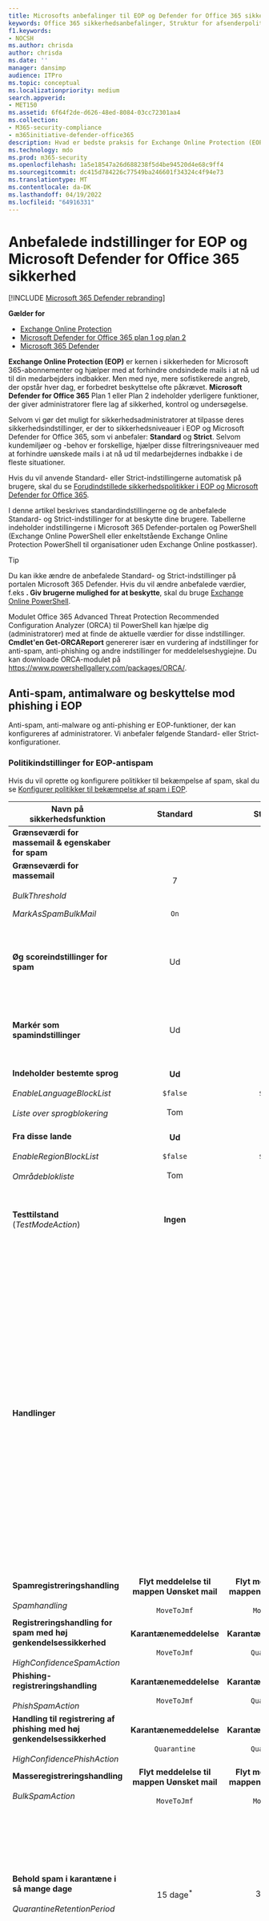 ```yaml
---
title: Microsofts anbefalinger til EOP og Defender for Office 365 sikkerhedsindstillinger
keywords: Office 365 sikkerhedsanbefalinger, Struktur for afsenderpolitik, domænebaseret meddelelsesrapportering og -overensstemmelse, Domænenøgler identificeret mail, trin, hvordan fungerer det, grundlæggende sikkerhedslinjer, grundlinjer for EOP, oprindelige planer for Defender for Office 365 , konfigurere Defender for Office 365 , konfigurere EOP, konfigurere Defender for Office 365, konfigurer EOP, sikkerhedskonfiguration
f1.keywords:
- NOCSH
ms.author: chrisda
author: chrisda
ms.date: ''
manager: dansimp
audience: ITPro
ms.topic: conceptual
ms.localizationpriority: medium
search.appverid:
- MET150
ms.assetid: 6f64f2de-d626-48ed-8084-03cc72301aa4
ms.collection:
- M365-security-compliance
- m365initiative-defender-office365
description: Hvad er bedste praksis for Exchange Online Protection (EOP) og Defender for Office 365 sikkerhedsindstillinger? Hvad er de aktuelle anbefalinger til standardbeskyttelse? Hvad skal bruges, hvis du vil være mere streng? Og hvad ekstra får du, hvis du også bruger Defender for Office 365?
ms.technology: mdo
ms.prod: m365-security
ms.openlocfilehash: 1a5e18547a26d688238f5d4be94520d4e68c9ff4
ms.sourcegitcommit: dc415d784226c77549ba246601f34324c4f94e73
ms.translationtype: MT
ms.contentlocale: da-DK
ms.lasthandoff: 04/19/2022
ms.locfileid: "64916331"
---
```

# <a name="recommended-settings-for-eop-and-microsoft-defender-for-office-365-security"></a>Anbefalede indstillinger for EOP og Microsoft Defender for Office 365 sikkerhed

[!INCLUDE [Microsoft 365 Defender rebranding](../includes/microsoft-defender-for-office.md)]

**Gælder for**
- [Exchange Online Protection](exchange-online-protection-overview.md)
- [Microsoft Defender for Office 365 plan 1 og plan 2](defender-for-office-365.md)
- [Microsoft 365 Defender](../defender/microsoft-365-defender.md)

**Exchange Online Protection (EOP)** er kernen i sikkerheden for Microsoft 365-abonnementer og hjælper med at forhindre ondsindede mails i at nå ud til din medarbejders indbakker. Men med nye, mere sofistikerede angreb, der opstår hver dag, er forbedret beskyttelse ofte påkrævet. **Microsoft Defender for Office 365** Plan 1 eller Plan 2 indeholder yderligere funktioner, der giver administratorer flere lag af sikkerhed, kontrol og undersøgelse.

Selvom vi gør det muligt for sikkerhedsadministratorer at tilpasse deres sikkerhedsindstillinger, er der to sikkerhedsniveauer i EOP og Microsoft Defender for Office 365, som vi anbefaler: **Standard** og **Strict**. Selvom kundemiljøer og -behov er forskellige, hjælper disse filtreringsniveauer med at forhindre uønskede mails i at nå ud til medarbejdernes indbakke i de fleste situationer.

Hvis du vil anvende Standard- eller Strict-indstillingerne automatisk på brugere, skal du se [Forudindstillede sikkerhedspolitikker i EOP og Microsoft Defender for Office 365](preset-security-policies.md).

I denne artikel beskrives standardindstillingerne og de anbefalede Standard- og Strict-indstillinger for at beskytte dine brugere. Tabellerne indeholder indstillingerne i Microsoft 365 Defender-portalen og PowerShell (Exchange Online PowerShell eller enkeltstående Exchange Online Protection PowerShell til organisationer uden Exchange Online postkasser).

> [!TIP]
> Du kan ikke ændre de anbefalede Standard- og Strict-indstillinger på portalen Microsoft 365 Defender. Hvis du vil ændre anbefalede værdier, f.eks **. Giv brugerne mulighed for at beskytte**, skal du bruge [Exchange Online PowerShell](/powershell/exchange/connect-to-exchange-online-powershell).
>
> Modulet Office 365 Advanced Threat Protection Recommended Configuration Analyzer (ORCA) til PowerShell kan hjælpe dig (administratorer) med at finde de aktuelle værdier for disse indstillinger. **Cmdlet'en Get-ORCAReport** genererer især en vurdering af indstillinger for anti-spam, anti-phishing og andre indstillinger for meddelelseshygiejne. Du kan downloade ORCA-modulet på <https://www.powershellgallery.com/packages/ORCA/>.

## <a name="anti-spam-anti-malware-and-anti-phishing-protection-in-eop"></a>Anti-spam, antimalware og beskyttelse mod phishing i EOP

Anti-spam, anti-malware og anti-phishing er EOP-funktioner, der kan konfigureres af administratorer. Vi anbefaler følgende Standard- eller Strict-konfigurationer.

### <a name="eop-anti-spam-policy-settings"></a>Politikindstillinger for EOP-antispam

Hvis du vil oprette og konfigurere politikker til bekæmpelse af spam, skal du se [Konfigurer politikker til bekæmpelse af spam i EOP](configure-your-spam-filter-policies.md).

|Navn på sikkerhedsfunktion|Standard|Standard|Strenge|Kommenter|
|---|:---:|:---:|:---:|---|
|**Grænseværdi for massemail & egenskaber for spam**|||||
|**Grænseværdi for massemail** <br/><br/> _BulkThreshold_|7|6|4|Du kan finde flere oplysninger [under Samlet klageniveau (BCL) i EOP](bulk-complaint-level-values.md).|
|_MarkAsSpamBulkMail_|`On`|`On`|`On`|Denne indstilling er kun tilgængelig i PowerShell.|
|**Øg scoreindstillinger for spam**|Ud|Ud|Ud|Alle disse indstillinger er en del af Advanced Spam Filter (ASF). Du kan få flere oplysninger i afsnittet [om asf-indstillinger i politikker til bekæmpelse af spam](#asf-settings-in-anti-spam-policies) i denne artikel.|
|**Markér som spamindstillinger**|Ud|Ud|Ud|De fleste af disse indstillinger er en del af ASF. Du kan få flere oplysninger i afsnittet [om asf-indstillinger i politikker til bekæmpelse af spam](#asf-settings-in-anti-spam-policies) i denne artikel.|
|**Indeholder bestemte sprog** <br/><br/> _EnableLanguageBlockList_ <br/><br/> _Liste over sprogblokering_|**Ud** <br/><br/> `$false` <br/><br/> Tom|**Ud** <br/><br/> `$false` <br/><br/> Tom|**Ud** <br/><br/> `$false` <br/><br/> Tom|Vi har ingen specifik anbefaling til denne indstilling. Du kan blokere meddelelser på bestemte sprog baseret på dine forretningsbehov.|
|**Fra disse lande** <br/><br/> _EnableRegionBlockList_ <br/><br/> _Områdeblokliste_|**Ud** <br/><br/> `$false` <br/><br/> Tom|**Ud** <br/><br/> `$false` <br/><br/> Tom|**Ud** <br/><br/> `$false` <br/><br/> Tom|Vi har ingen specifik anbefaling til denne indstilling. Du kan blokere meddelelser fra bestemte lande baseret på dine forretningsmæssige behov.|
|**Testtilstand** (_TestModeAction_)|**Ingen**|**Ingen**|**Ingen**|Denne indstilling er en del af ASF. Du kan få flere oplysninger i afsnittet [om asf-indstillinger i politikker til bekæmpelse af spam](#asf-settings-in-anti-spam-policies) i denne artikel.|
|**Handlinger**||||Uanset hvor du vælger **Karantænemeddelelse**, er feltet **Vælg karantænepolitik** tilgængeligt. Karantænepolitikker definerer, hvad brugerne må gøre for at sætte meddelelser i karantæne. <br/><br/> Når du opretter en ny politik til bekæmpelse af spam, betyder en tom værdi, at standardkarantænepolitikken bruges til at definere de historiske funktioner for meddelelser, der blev sat i karantæne af den pågældende dom (AdminOnlyAccessPolicy for **phishing med høj genkendelsessikkerhed**. DefaultFullAccessPolicy for alt andet). <br/><br/> Administratorer kan oprette og vælge brugerdefinerede karantænepolitikker, der definerer mere restriktive eller mindre restriktive funktioner for brugerne. Du kan få flere oplysninger under [Karantænepolitikker](quarantine-policies.md).|
|**Spamregistreringshandling** <br/><br/> _Spamhandling_|**Flyt meddelelse til mappen Uønsket mail** <br/><br/> `MoveToJmf`|**Flyt meddelelse til mappen Uønsket mail** <br/><br/> `MoveToJmf`|**Karantænemeddelelse** <br/><br/> `Quarantine`||
|**Registreringshandling for spam med høj genkendelsessikkerhed** <br/><br/> _HighConfidenceSpamAction_|**Karantænemeddelelse** <br/><br/> `MoveToJmf`|**Karantænemeddelelse** <br/><br/> `Quarantine`|**Karantænemeddelelse** <br/><br/> `Quarantine`||
|**Phishing-registreringshandling** <br/><br/> _PhishSpamAction_|**Karantænemeddelelse** <br/><br/> `MoveToJmf`|**Karantænemeddelelse** <br/><br/> `Quarantine`|**Karantænemeddelelse** <br/><br/> `Quarantine`||
|**Handling til registrering af phishing med høj genkendelsessikkerhed** <br/><br/> _HighConfidencePhishAction_|**Karantænemeddelelse** <br/><br/> `Quarantine`|**Karantænemeddelelse** <br/><br/> `Quarantine`|**Karantænemeddelelse** <br/><br/> `Quarantine`||
|**Masseregistreringshandling** <br/><br/> _BulkSpamAction_|**Flyt meddelelse til mappen Uønsket mail** <br/><br/> `MoveToJmf`|**Flyt meddelelse til mappen Uønsket mail** <br/><br/> `MoveToJmf`|**Karantænemeddelelse** <br/><br/> `Quarantine`||
|**Behold spam i karantæne i så mange dage** <br/><br/> _QuarantineRetentionPeriod_|15 dage<sup>\*</sup>|30 dage|30 dage|<sup>\*</sup> Standardværdien er 15 dage i standardpolitikken for spam og i nye politikker mod spam, som du opretter i PowerShell. Standardværdien er 30 dage i nye politikker mod spam, som du opretter på Microsoft 365 Defender portalen. <br/><br/> Denne værdi påvirker også meddelelser, der er sat i karantæne af politikker til bekæmpelse af phishing. Du kan få flere oplysninger under [Karantænelagrede mails i EOP](quarantine-email-messages.md).|
|**Aktivér tip til spamsikkerhed** <br/><br/> _InlineSafetyTipsEnabled_|Valgte <br/><br/> `$true`|Valgte <br/><br/> `$true`|Valgte <br/><br/> `$true`||
|Aktivér automatisk fjernelse på nul timer (ZAP) for phishing-meddelelser <br/><br/> _PhishZapEnabled_|Valgte <br/><br/> `$true`|Valgte <br/><br/> `$true`|Valgte <br/><br/> `$true`||
|Aktivér ZAP for spammeddelelser <br/><br/> _SpamZapEnabled_|Valgte <br/><br/> `$true`|Valgte <br/><br/> `$true`|Valgte <br/><br/> `$true`||
|**Tillad & blokliste**|||||
|Tilladte afsendere <br/><br/> _AllowedSenders_|Ingen|Ingen|Ingen||
|Tilladte afsenderdomæner <br/><br/> _AllowedSenderDomains_|Ingen|Ingen|Ingen|Tilføjelse af domæner til listen over tilladte afsendere er en meget dårlig idé. Personer med ondsindede hensigter kan sende dig en mail, der ellers ville blive filtreret væk. <br/><br/> Brug [indsigten spoof intelligence](learn-about-spoof-intelligence.md) og [listen over tilladte/blokerede lejere](tenant-allow-block-list.md) til at gennemse alle afsendere, der forfalsker afsendermailadresser i organisationens maildomæner eller spoofing-mailadresser til afsendere i eksterne domæner.|
|Blokerede afsendere <br/><br/> _BlockedSenders_|Ingen|Ingen|Ingen||
|Blokerede afsenderdomæner <br/><br/> _BlockedSenderDomains_|Ingen|Ingen|Ingen||

#### <a name="asf-settings-in-anti-spam-policies"></a>ASF-indstillinger i politikker mod spam

I tabellen i dette afsnit beskrives DEF-indstillinger (Advanced Spam Filter), der er tilgængelige i politikker til bekæmpelse af spam. Alle disse indstillinger er **Slået fra** for både **Standard** - og **Strict-niveauer** . Du kan få flere oplysninger om ASF-indstillinger under [Avancerede INDSTILLINGER for spamfilter i EOP](advanced-spam-filtering-asf-options.md).

|Navn på sikkerhedsfunktion|Kommenter|
|---|---|
|**Billedlinks til fjernwebsteder** (_IncreaseScoreWithImageLinks_)||
|**Numerisk IP-adresse i URL-adresse** (_IncreaseScoreWithNumericIps_)||
|**URL-omdirigering til anden port** (_IncreaseScoreWithRedirectToOtherPort_)||
|**Links til websteder med .biz eller .info** (_IncreaseScoreWithBizOrInfoUrls_)||
|**Tomme meddelelser** (_MarkAsSpamEmptyMessages_)||
|**Integrer koder i HTML** (_MarkAsSpamEmbedTagsInHtml_)||
|**JavaScript eller VBScript i HTML** (_MarkAsSpamJavaScriptInHtml_)||
|**Formularkoder i HTML** (_MarkAsSpamFormTagsInHtml_)||
|**Ramme- eller iframe-koder i HTML** (_MarkAsSpamFramesInHtml_)||
|**Webfejl i HTML** (_MarkAsSpamWebBugsInHtml_)||
|**Objektkoder i HTML** (_MarkAsSpamObjectTagsInHtml_)||
|**Følsomme ord** (_MarkAsSpamSensitiveWordList_)||
|**SPF-post: hard fail** (_MarkAsSpamSpfRecordHardFail_)||
|**Det lykkedes ikke at filtrere afsender-id'et** (_MarkAsSpamFromAddressAuthFail_)||
|**Backscatter** (_MarkAsSpamNdrBackscatter_)||
|**Testtilstand** (_TestModeAction_)|I forbindelse med ASF-indstillinger, der understøtter **Test** som en handling, kan du konfigurere testtilstandshandlingen til **Ingen**, **Tilføj standardtekst i X-header** eller **Send Bcc-meddelelse** (`None`, `AddXHeader`eller `BccMessage`). Du kan finde flere oplysninger under [Aktivér, deaktiver eller test ASF-indstillinger](advanced-spam-filtering-asf-options.md#enable-disable-or-test-asf-settings).|

#### <a name="eop-outbound-spam-policy-settings"></a>Politikindstillinger for eOP-udgående spam

Hvis du vil oprette og konfigurere politikker for udgående spam, skal du se [Konfigurer filtrering af udgående spam i EOP](configure-the-outbound-spam-policy.md).

Du kan få flere oplysninger om standardgrænserne for afsendelse i tjenesten under [Afsendelse af grænser](/office365/servicedescriptions/exchange-online-service-description/exchange-online-limits#sending-limits-1).

> [!NOTE]
> Politikker for udgående spam er ikke en del af Standard- eller Strict-forudindstillede sikkerhedspolitikker. **Værdierne Standard** og **Strict** angiver vores **anbefalede** værdier i standardpolitikken for udgående spam eller brugerdefinerede politikker for udgående spam, som du opretter.

|Navn på sikkerhedsfunktion|Standard|Anbefalede<br/>Standard|Anbefalede<br/>Strenge|Kommenter|
|---|:---:|:---:|:---:|---|
|**Angiv en ekstern meddelelsesgrænse** <br/><br/> _RecipientLimitExternalPerHour_|0|500|400|Standardværdien 0 betyder, at du skal bruge tjenestestandarderne.|
|**Angiv en intern meddelelsesgrænse** <br/><br/> _RecipientLimitInternalPerHour_|0|1000|800|Standardværdien 0 betyder, at du skal bruge tjenestestandarderne.|
|**Angiv en daglig meddelelsesgrænse** <br/><br/> _RecipientLimitPerDay_|0|1000|800|Standardværdien 0 betyder, at du skal bruge tjenestestandarderne.|
|**Begrænsning, der er placeret på brugere, der når meddelelsesgrænsen** <br/><br/> _ActionWhenThresholdReached_|**Begræns brugerens adgang til at sende mails indtil den følgende dag** <br/><br/> `BlockUserForToday`|**Begræns brugerens adgang til at sende mail** <br/><br/> `BlockUser`|**Begræns brugerens adgang til at sende mail** <br/><br/> `BlockUser`||
|**Regler for automatisk videresendelse** <br/><br/> _AutoForwardingMode_|**Automatisk - Systemstyret** <br/><br/> `Automatic`|**Automatisk - Systemstyret** <br/><br/> `Automatic`|**Automatisk - Systemstyret** <br/><br/> `Automatic`|
|**Send en kopi af udgående meddelelser, der overskrider disse grænser, til disse brugere og grupper** <br/><br/> _BccSuspiciousOutboundMail_ <br/><br/> _BccSuspiciousOutboundAdditionalRecipients_|Ikke markeret <br/><br/> `$false` <br/><br/> Tom|Ikke markeret <br/><br/> `$false` <br/><br/> Tom|Ikke markeret <br/><br/> `$false` <br/><br/> Tom|Vi har ingen specifik anbefaling til denne indstilling. <br/><br/> Denne indstilling fungerer kun i standardpolitikken for udgående spam. Det fungerer ikke i brugerdefinerede politikker for udgående spam, som du opretter.|
|**Giv disse brugere og grupper besked, hvis en afsender er blokeret på grund af afsendelse af udgående spam** <br/><br/> _NotifyOutboundSpam_ <br/><br/> _NotifyOutboundSpamRecipients_|Ikke markeret <br/><br/> `$false` <br/><br/> Tom|Ikke markeret <br/><br/> `$false` <br/><br/> Tom|Ikke markeret <br/><br/> `$false` <br/><br/> Tom|[Standardbeskedpolitikken](../../compliance/alert-policies.md) med navnet **Bruger, der er begrænset til at sende mail**, sender allerede mailmeddelelser til medlemmer af gruppen **TenantAdmins** (**Globale administratorer**), når brugere blokeres på grund af overskridelse af grænserne i politikken. **Vi anbefaler på det kraftigste, at du bruger beskedpolitikken i stedet for denne indstilling i politikken for udgående spam til at give administratorer og andre brugere besked**. Du kan finde instruktioner under [Kontrollér beskedindstillingerne for begrænsede brugere](removing-user-from-restricted-users-portal-after-spam.md#verify-the-alert-settings-for-restricted-users).|

### <a name="eop-anti-malware-policy-settings"></a>Politikindstillinger for EOP-antimalware

Hvis du vil oprette og konfigurere politikker for antimalware, skal du se [Konfigurer politikker for antimalware i EOP](configure-anti-malware-policies.md).

|Navn på sikkerhedsfunktion|Standard|Standard|Strenge|Kommenter|
|---|:---:|:---:|:---:|---|
|**Beskyttelsesindstillinger**|||||
|**Aktivér filteret for almindelige vedhæftede filer** <br/><br/> _EnableFileFilter_|Ikke markeret <br/><br/> `$false`|Valgte <br/><br/> `$true`|Valgte <br/><br/> `$true`|Denne indstilling sætter meddelelser, der indeholder eksekverbare vedhæftede filer, i karantæne, afhængigt af filtypen, uanset indholdet af den vedhæftede fil.|
|**Aktivér automatisk fjernelse på nul timer for malware** <br/><br/> _ZapEnabled_|Valgte <br/><br/> `$true`|Valgte <br/><br/> `$true`|Valgte <br/><br/> `$true`||
|**Karantænepolitik**|AdminOnlyAccessPolicy|AdminOnlyAccessPolicy|AdminOnlyAccessPolicy|Når du opretter en ny antimalwarepolitik, betyder en tom værdi, at standardkarantænepolitikken bruges til at definere de historiske funktioner for meddelelser, der er sat i karantæne som malware (AdminOnlyAccessPolicy). <br/><br/> Administratorer kan oprette og vælge brugerdefinerede karantænepolitikker, der definerer flere funktioner for brugerne. Du kan få flere oplysninger under [Karantænepolitikker](quarantine-policies.md).|
|**Modtagermeddelelser**|||||
|**Giv modtagere besked, når meddelelser er sat i karantæne som malware** <br/><br/> _Handling_|Ikke markeret <br/><br/> _Slet meddelelse_|Ikke markeret <br/><br/> _Slet meddelelse_|Ikke markeret <br/><br/> _Slet meddelelse_|Hvis der registreres malware i en vedhæftet fil, er meddelelsen sat i karantæne og kan kun frigives af en administrator.|
|**Afsendermeddelelser**|||||
|**Giv interne afsendere besked, når meddelelser er sat i karantæne som malware** <br/><br/> _EnableInternalSenderNotifications_|Ikke markeret <br/><br/> `$false`|Ikke markeret <br/><br/> `$false`|Ikke markeret <br/><br/> `$false`||
|**Giv eksterne afsendere besked, når meddelelser er sat i karantæne som malware** <br/><br/> _EnableExternalSenderNotifications_|Ikke markeret <br/><br/> `$false`|Ikke markeret <br/><br/> `$false`|Ikke markeret <br/><br/> `$false`||
|**Administratormeddelelser**|||||
|**Giv en administrator besked om ikke-leverede meddelelser fra interne afsendere** <br/><br/> _EnableInternalSenderAdminNotifications_ <br/><br/> _InternalSenderAdminAddress_|Ikke markeret <br/><br/> `$false`|Ikke markeret <br/><br/> `$false`|Ikke markeret <br/><br/> `$false`|Vi har ingen specifik anbefaling til denne indstilling.|
|**Giv en administrator besked om ikke-leverede meddelelser fra eksterne afsendere** <br/><br/> _EnableExternalSenderAdminNotifications_ <br/><br/> _ExternalSenderAdminAddress_|Ikke markeret <br/><br/> `$false`|Ikke markeret <br/><br/> `$false`|Ikke markeret <br/><br/> `$false`|Vi har ingen specifik anbefaling til denne indstilling.|
|**Tilpas meddelelser**||||Vi har ingen specifikke anbefalinger til disse indstillinger.|
|**Brug tilpasset meddelelsestekst** <br/><br/> _Brugerdefineredenotifikationer_|Ikke markeret <br/><br/> `$false`|Ikke markeret <br/><br/> `$false`|Ikke markeret <br/><br/> `$false`||
|**Fra navn** <br/><br/> _CustomFromName_|Tom <br/><br/> `$null`|Tom <br/><br/> `$null`|Tom <br/><br/> `$null`||
|**Fra adresse** <br/><br/> _CustomFromAddress_|Tom <br/><br/> `$null`|Tom <br/><br/> `$null`|Tom <br/><br/> `$null`||
|**Tilpas meddelelser for meddelelser fra interne afsendere**||||Disse indstillinger bruges kun, hvis **Giv interne afsendere besked, når meddelelser er sat i karantæne som malware** , eller **Giv en administrator besked om ikke-leverede meddelelser fra interne afsendere** er valgt.|
|**Emne** <br/><br/> _CustomInternalSubject_|Tom <br/><br/> `$null`|Tom <br/><br/> `$null`|Tom <br/><br/> `$null`||
|**Meddelelse** <br/><br/> _Brugerdefineretinternaltbody_|Tom <br/><br/> `$null`|Tom <br/><br/> `$null`|Tom <br/><br/> `$null`||
|**Tilpas meddelelser for meddelelser fra eksterne afsendere**||||Disse indstillinger bruges kun, hvis **Giv eksterne afsendere besked, når meddelelser er sat i karantæne som malware** eller **Giv en administrator besked om ikke-leverede meddelelser fra eksterne afsendere** er valgt.|
|**Emne** <br/><br/> _Brugerdefineret ekstern element_|Tom <br/><br/> `$null`|Tom <br/><br/> `$null`|Tom <br/><br/> `$null`||
|**Meddelelse** <br/><br/> _Brugerdefineret eksternbod_|Tom <br/><br/> `$null`|Tom <br/><br/> `$null`|Tom <br/><br/> `$null`||

### <a name="eop-anti-phishing-policy-settings"></a>Indstillinger for EOP-politik for anti-phishing

Du kan få flere oplysninger om disse indstillinger under [Spoof-indstillinger](set-up-anti-phishing-policies.md#spoof-settings). Hvis du vil konfigurere disse indstillinger, skal du se [Konfigurer anti-phishing-politikker i EOP](configure-anti-phishing-policies-eop.md).

|Navn på sikkerhedsfunktion|Standard|Standard|Strenge|Kommenter|
|---|:---:|:---:|:---:|---|
|**Tærskel for phishing & beskyttelse**|||||
|**Aktivér spoof intelligence** <br/><br/> _EnableSpoofIntelligence_|Valgte <br/><br/> `$true`|Valgte <br/><br/> `$true`|Valgte <br/><br/> `$true`||
|**Handlinger**|||||
|**Hvis meddelelsen registreres som spoof** <br/><br/> _AuthenticationFailAction_|**Flyt meddelelsen til modtagernes mapper med uønsket mail** <br/><br/> `MoveToJmf`|**Flyt meddelelsen til modtagernes mapper med uønsket mail** <br/><br/> `MoveToJmf`|**Sæt meddelelsen i karantæne** <br/><br/> `Quarantine`|Denne indstilling gælder for spoofede afsendere, der automatisk blev blokeret som vist i [indsigten spoof intelligence](learn-about-spoof-intelligence.md) eller manuelt blokeret på [listen over tilladte/blokerede lejere](tenant-allow-block-list.md). <br/><br/> Hvis du vælger **Sæt meddelelsen i karantæne**, er feltet **Anvend karantænepolitik** tilgængeligt for at vælge den karantænepolitik, der definerer, hvad brugerne må gøre med meddelelser, der er sat i karantæne som spoofing. Når du opretter en ny anti-phishing-politik, betyder en tom værdi, at standardkarantænepolitikken bruges til at definere de historiske funktioner for meddelelser, der blev sat i karantæne som spoofing (DefaultFullAccessPolicy). <br/><br/> Administratorer kan oprette og vælge brugerdefinerede karantænepolitikker, der definerer mere restriktive eller mindre restriktive funktioner for brugerne. Du kan få flere oplysninger under [Karantænepolitikker](quarantine-policies.md).|
|**Vis første kontakt sikkerhedstip** <br/><br/> _EnableFirstContactSafetyTips_|Ikke markeret <br/><br/> `$false`|Ikke markeret <br/><br/> `$false`|Ikke markeret <br/><br/> `$false`|Du kan få flere oplysninger under [Første kontakt sikkerhedstip](set-up-anti-phishing-policies.md#first-contact-safety-tip).|
|**Vis (?) for ikke-godkendte afsendere for spoof** <br/><br/> _EnableUnauthenticatedSender_|Valgte <br/><br/> `$true`|Valgte <br/><br/> `$true`|Valgte <br/><br/> `$true`|Føjer et spørgsmålstegn (?) til afsenderens billede i Outlook for uidentificerede forfalskede afsendere. Du kan få flere oplysninger under [Ikke-godkendt afsender](set-up-anti-phishing-policies.md#unauthenticated-sender).|
|**Vis mærket "via"** <br/><br/> _EnableViaTag_|Valgte <br/><br/> `$true`|Valgte <br/><br/> `$true`|Valgte <br/><br/> `$true`|Føjer en via-kode (chris@contoso.com via fabrikam.com) til Fra-adressen, hvis den er forskellig fra domænet i **DKIM-signaturen eller MAIL FROM-adressen** . <br/><br/> Du kan få flere oplysninger under [Ikke-godkendt afsender](set-up-anti-phishing-policies.md#unauthenticated-sender).|

## <a name="microsoft-defender-for-office-365-security"></a>Microsoft Defender for Office 365 sikkerhed

Der følger flere sikkerhedsfordele med et Microsoft Defender for Office 365 abonnement. Du kan se de seneste nyheder og oplysninger [under Nyheder i Defender for Office 365](whats-new-in-defender-for-office-365.md).

> [!IMPORTANT]
>
> - Standardpolitikken mod phishing i Microsoft Defender for Office 365 giver [spoof-beskyttelse](set-up-anti-phishing-policies.md#spoof-settings) og postkasseintelligens til alle modtagere. De andre tilgængelige [repræsentationsbeskyttelsesfunktioner](#impersonation-settings-in-anti-phishing-policies-in-microsoft-defender-for-office-365) og [avancerede indstillinger](#advanced-settings-in-anti-phishing-policies-in-microsoft-defender-for-office-365) er dog ikke konfigureret eller aktiveret i standardpolitikken. Hvis du vil aktivere alle beskyttelsesfunktioner, skal du ændre standardpolitikken for anti-phishing eller oprette yderligere politikker til bekæmpelse af phishing.
>
> - Selvom der ikke er nogen standardpolitik for Pengeskab vedhæftede filer eller Pengeskab **Links-politik**, indeholder den forudindstillede sikkerhedspolitik for indbygget beskyttelse Pengeskab beskyttelse af vedhæftede filer og Pengeskab linksbeskyttelse til alle modtagere (brugere, der ikke er defineret i brugerdefinerede Pengeskab politikker for vedhæftede filer eller Pengeskab  Links-politikker). Du kan få flere oplysninger [under Forudindstillede sikkerhedspolitikker i EOP og Microsoft Defender for Office 365](preset-security-policies.md).
>
> - [Pengeskab Beskyttelse af vedhæftede filer til SharePoint, OneDrive og Microsoft Teams](mdo-for-spo-odb-and-teams.md) beskyttelse og [beskyttelse af Pengeskab dokumenter](safe-docs.md) har ingen afhængigheder af politikker for Pengeskab Links.

Hvis dit abonnement omfatter Microsoft Defender for Office 365, eller hvis du har købt Defender for Office 365 som et tilføjelsesprogram, skal du angive følgende Standard- eller Strict-konfigurationer.

### <a name="anti-phishing-policy-settings-in-microsoft-defender-for-office-365"></a>Politikindstillinger for anti-phishing i Microsoft Defender for Office 365

EOP-kunder får grundlæggende anti-phishing som tidligere beskrevet, men Defender for Office 365 indeholder flere funktioner og kontrol, der kan hjælpe med at forhindre, registrere og afhjælpe angreb. Hvis du vil oprette og konfigurere disse politikker, skal du se [Konfigurer politikker til bekæmpelse af phishing i Defender for Office 365](configure-mdo-anti-phishing-policies.md).

#### <a name="advanced-settings-in-anti-phishing-policies-in-microsoft-defender-for-office-365"></a>Avancerede indstillinger i politikker til bekæmpelse af phishing i Microsoft Defender for Office 365

Du kan få flere oplysninger om denne indstilling under [Avancerede tærskler for phishing i politikker til bekæmpelse af phishing i Microsoft Defender for Office 365](set-up-anti-phishing-policies.md#advanced-phishing-thresholds-in-anti-phishing-policies-in-microsoft-defender-for-office-365). Hvis du vil konfigurere denne indstilling, skal du se [Konfigurer politikker til anti-phishing i Defender for Office 365](configure-mdo-anti-phishing-policies.md).

|Navn på sikkerhedsfunktion|Standard|Standard|Strenge|Kommenter|
|---|:---:|:---:|:---:|---|
|**Grænseværdi for phishingmail** <br/><br/> _PhishThresholdLevel_|**1 – Standard** <br/><br/> `1`|**2 - Aggressiv** <br/><br/> `2`|**3 - Mere aggressiv** <br/><br/> `3`||

#### <a name="impersonation-settings-in-anti-phishing-policies-in-microsoft-defender-for-office-365"></a>Repræsentationsindstillinger i politikker til bekæmpelse af phishing i Microsoft Defender for Office 365

Du kan få flere oplysninger om disse indstillinger [under Repræsentationsindstillinger i politikker til bekæmpelse af phishing i Microsoft Defender for Office 365](set-up-anti-phishing-policies.md#impersonation-settings-in-anti-phishing-policies-in-microsoft-defender-for-office-365). Hvis du vil konfigurere disse indstillinger, skal du se [Konfigurer anti-phishing-politikker i Defender for Office 365](configure-mdo-anti-phishing-policies.md).

|Navn på sikkerhedsfunktion|Standard|Standard|Strenge|Kommenter|
|---|:---:|:---:|:---:|---|
|**Tærskel for phishing & beskyttelse**|||||
|**Giv brugerne mulighed for at beskytte** (repræsenteret brugerbeskyttelse) <br/><br/> _EnableTargetedUserProtection_ <br/><br/> _TargetedUsersToProtect_|Ikke markeret <br/><br/> `$false` <br/><br/> Ingen|Valgte <br/><br/> `$true` <br/><br/> \<list of users\>|Valgte <br/><br/> `$true` <br/><br/> \<list of users\>|Vi anbefaler, at du tilføjer brugere (afsendere af meddelelser) i nøgleroller. Internt kan beskyttede afsendere være din administrerende direktør, økonomidirektør og andre overordnede ledere. Eksterne, beskyttede afsendere kan omfatte rådsmedlemmer eller din bestyrelse. <br/><br/> I forudindstillede sikkerhedspolitikker kan du ikke angive de brugere, der skal beskyttes. Du skal deaktivere de forudindstillede sikkerhedspolitikker og bruge brugerdefinerede anti-phishing-politikker til at tilføje brugere i nøgleroller som foreslået.|
|**Aktivér domæner for at beskytte** (repræsenteret domænebeskyttelse)|Ikke markeret|Valgte|Valgte||
|**Medtag domæner, jeg ejer** <br/><br/> _EnableOrganizationDomainsProtection_|Ud <br/><br/> `$false`|Valgte <br/><br/> `$true`|Valgte <br/><br/> `$true`||
|**Medtag brugerdefinerede domæner** <br/><br/> _EnableTargetedDomainsProtection_ <br/><br/> _TargetedDomainsToProtect_|Ud <br/><br/> `$false` <br/><br/> Ingen|Valgte <br/><br/> `$true` <br/><br/> \<list of domains\>|Valgte <br/><br/> `$true` <br/><br/> \<list of domains\>|Vi anbefaler, at du tilføjer domæner (afsenderdomæner), som du ikke ejer, men som du ofte interagerer med. <br/><br/> I forudindstillede sikkerhedspolitikker kan du ikke angive de brugerdefinerede domæner, der skal beskyttes. Du skal deaktivere de forudindstillede sikkerhedspolitikker og bruge brugerdefinerede anti-phishing-politikker til at tilføje brugerdefinerede domæner for at beskytte som foreslået.|
|**Tilføj afsendere og domæner, der er tillid til** <br/><br/> _ExcludedSenders_ <br/><br/> _ExcludedDomains_|Ingen|Ingen|Ingen|Afhængigt af din organisation anbefaler vi, at du tilføjer afsendere eller domæner, der fejlagtigt identificeres som repræsentationsforsøg.|
|**Aktivér postkasseintelligens** <br/><br/> _EnableMailboxIntelligence_|Valgte <br/><br/> `$true`|Valgte <br/><br/> `$true`|Valgte <br/><br/> `$true`||
|**Aktivér intelligens til repræsentationsbeskyttelse** <br/><br/> _EnableMailboxIntelligenceProtection_|Ud <br/><br/> `$false`|Valgte <br/><br/> `$true`|Valgte <br/><br/> `$true`|Denne indstilling tillader den angivne handling for repræsentationsregistreringer af mailbox intelligence.|
|**Handlinger**||||Uanset hvor du vælger **Sæt meddelelsen i karantæne**, er feltet **Vælg karantænepolitik** tilgængeligt. Karantænepolitikker definerer, hvad brugerne må gøre for at sætte meddelelser i karantæne. <br/><br/> Når du opretter en ny politik til bekæmpelse af phishing, betyder en tom værdi, at standardkarantænepolitikken bruges til at definere de historiske funktioner for meddelelser, der blev sat i karantæne af den pågældende dom (DefaultFullAccessPolicy for alle repræsentationsregistreringstyper). <br/><br/> Administratorer kan oprette og vælge brugerdefinerede karantænepolitikker, der definerer mindre restriktive eller mere restriktive funktioner for brugerne. Du kan få flere oplysninger under [Karantænepolitikker](quarantine-policies.md).|
|**Hvis meddelelsen registreres som en repræsenteret bruger** <br/><br/> _TargetedUserProtectionAction_|**Anvend ikke nogen handling** <br/><br/> `NoAction`|**Sæt meddelelsen i karantæne** <br/><br/> `Quarantine`|**Sæt meddelelsen i karantæne** <br/><br/> `Quarantine`|Husk, at forudindstillede sikkerhedspolitikker ikke giver dig mulighed for at angive de brugere, der skal beskyttes, så denne indstilling gør intet effektivt i forudindstillede sikkerhedspolitikker.|
|**Hvis meddelelsen registreres som et repræsenterede domæne** <br/><br/> _TargetedDomainProtectionAction_|**Anvend ikke nogen handling** <br/><br/> `NoAction`|**Sæt meddelelsen i karantæne** <br/><br/> `Quarantine`|**Sæt meddelelsen i karantæne** <br/><br/> `Quarantine`|Husk, at forudindstillede sikkerhedspolitikker ikke giver dig mulighed for at angive de brugerdefinerede domæner, der skal beskyttes, så denne indstilling påvirker kun domæner, som du ejer, ikke brugerdefinerede domæner.|
|**Hvis postkasseintelligens registrerer og repræsenterer en bruger** <br/><br/> _MailboxIntelligenceProtectionAction_|**Anvend ikke nogen handling** <br/><br/> `NoAction`|**Flyt meddelelsen til modtagernes mapper med uønsket mail** <br/><br/> `MoveToJmf`|**Sæt meddelelsen i karantæne** <br/><br/> `Quarantine`||
|**Vis sikkerhedstip for bruger repræsentering** <br/><br/> _EnableSimilarUsersSafetyTips_|Ud <br/><br/> `$false`|Valgte <br/><br/> `$true`|Valgte <br/><br/> `$true`||
|**Vis sikkerhedstip for domæne repræsentering** <br/><br/> _EnableSimilarDomainsSafetyTips_|Ud <br/><br/> `$false`|Valgte <br/><br/> `$true`|Valgte <br/><br/> `$true`||
|**Vis usædvanlige tegn sikkerhedstip** <br/><br/> _EnableUnusualCharactersSafetyTips_|Ud <br/><br/> `$false`|Valgte <br/><br/> `$true`|Valgte <br/><br/> `$true`||

#### <a name="eop-anti-phishing-policy-settings-in-microsoft-defender-for-office-365"></a>Indstillinger for EOP-politik til anti-phishing i Microsoft Defender for Office 365

Dette er de samme indstillinger, som er tilgængelige i [politikindstillinger for anti-spam i EOP](#eop-anti-spam-policy-settings).

Spoof-indstillingerne er indbyrdes relaterede, men indstillingen **Vis første kontakt sikkerhedstip** har ingen afhængighed af spoof-indstillinger.

|Navn på sikkerhedsfunktion|Standard|Standard|Strenge|Kommenter|
|---|:---:|:---:|:---:|---|
|**Tærskel for phishing & beskyttelse**|||||
|**Aktivér spoof intelligence** <br/><br/> _EnableSpoofIntelligence_|Valgte <br/><br/> `$true`|Valgte <br/><br/> `$true`|Valgte <br/><br/> `$true`||
|**Handlinger**|||||
|**Hvis meddelelsen registreres som spoof** <br/><br/> _AuthenticationFailAction_|**Flyt meddelelsen til modtagernes mapper med uønsket mail** <br/><br/> `MoveToJmf`|**Flyt meddelelsen til modtagernes mapper med uønsket mail** <br/><br/> `MoveToJmf`|**Sæt meddelelsen i karantæne** <br/><br/> `Quarantine`|Denne indstilling gælder for spoofede afsendere, der automatisk blev blokeret som vist i [indsigten spoof intelligence](learn-about-spoof-intelligence.md) eller manuelt blokeret på [listen over tilladte/blokerede lejere](tenant-allow-block-list.md). <br/><br/> Hvis du vælger **Sæt meddelelsen i karantæne**, er feltet **Anvend karantænepolitik** tilgængeligt for at vælge den karantænepolitik, der definerer, hvad brugerne har tilladelse til at gøre for karantænemeddelelser. Når du opretter en ny anti-phishing-politik, betyder en tom værdi, at standardkarantænepolitikken bruges til at definere de historiske funktioner for spoof-karantænemeddelelser (DefaultFullAccessPolicy). <br/><br/> Administratorer kan oprette og vælge en brugerdefineret karantænepolitik, der definerer, hvad modtagerne har tilladelse til at gøre ved disse meddelelser i karantæne. Du kan få flere oplysninger under [Karantænepolitikker](quarantine-policies.md).|
|**Vis første kontakt sikkerhedstip** <br/><br/> _EnableFirstContactSafetyTips_|Ikke markeret <br/><br/> `$false`|Valgte <br/><br/> `$true`|Valgte <br/><br/> `$true`|Du kan få flere oplysninger under [Første kontakt sikkerhedstip](set-up-anti-phishing-policies.md#first-contact-safety-tip).|
|**Vis (?) for ikke-godkendte afsendere for spoof** <br/><br/> _EnableUnauthenticatedSender_|Valgte <br/><br/> `$true`|Valgte <br/><br/> `$true`|Valgte <br/><br/> `$true`|Føjer et spørgsmålstegn (?) til afsenderens billede i Outlook for uidentificerede forfalskede afsendere. Du kan få flere oplysninger under [Ikke-godkendt afsender](set-up-anti-phishing-policies.md#unauthenticated-sender).|
|**Vis mærket "via"** <br/><br/> _EnableViaTag_|Valgte <br/><br/> `$true`|Valgte <br/><br/> `$true`|Valgte <br/><br/> `$true`|Føjer en via-kode (chris@contoso.com via fabrikam.com) til Fra-adressen, hvis den er forskellig fra domænet i **DKIM-signaturen eller MAIL FROM-adressen** . <br/><br/> Du kan få flere oplysninger under [Ikke-godkendt afsender](set-up-anti-phishing-policies.md#unauthenticated-sender).|

### <a name="safe-attachments-settings"></a>Pengeskab indstillinger for vedhæftede filer

Pengeskab Vedhæftede filer i Microsoft Defender for Office 365 indeholder globale indstillinger, der ikke har nogen relation til Pengeskab politikker for vedhæftede filer, og indstillinger, der er specifikke for hver politik for Pengeskab links. Du kan få flere oplysninger under [Pengeskab Vedhæftede filer i Defender for Office 365](safe-attachments.md).

Selvom der ikke er nogen standardpolitik for Pengeskab Vedhæftede filer, giver den forudindstillede sikkerhedspolitik for indbygget **beskyttelse** Pengeskab beskyttelse af vedhæftede filer til alle modtagere (brugere, der ikke er defineret i brugerdefinerede Pengeskab politikker for vedhæftede filer). Du kan få flere oplysninger [under Forudindstillede sikkerhedspolitikker i EOP og Microsoft Defender for Office 365](preset-security-policies.md).

#### <a name="global-settings-for-safe-attachments"></a>Globale indstillinger for vedhæftede filer Pengeskab

> [!NOTE]
> De globale indstillinger for Pengeskab Vedhæftede filer angives af den forudindstillede sikkerhedspolitik for indbygget **beskyttelse**, men ikke **af standard-** eller **strenge** forudindstillede sikkerhedspolitikker. Uanset hvad kan administratorer når som helst ændre disse globale Pengeskab indstillinger for vedhæftede filer.
>
> Kolonnen **Standard** viser værdierne før eksistensen af den forudindstillede sikkerhedspolitik indbygget **beskyttelse** . Kolonnen **Indbygget beskyttelse** viser de værdier, der er angivet af den forudindstillede sikkerhedspolitik for indbygget **beskyttelse** , som også er vores anbefalede værdier.

Hvis du vil konfigurere disse indstillinger, skal du se [Slå Pengeskab vedhæftede filer til for SharePoint, OneDrive og Microsoft Teams](turn-on-mdo-for-spo-odb-and-teams.md) og [Pengeskab dokumenter i Microsoft 365 E5](safe-docs.md).

I PowerShell skal du bruge [Set-AtpPolicyForO365-cmdlet'en](/powershell/module/exchange/set-atppolicyforo365) til disse indstillinger.

|Navn på sikkerhedsfunktion|Standard|Indbygget beskyttelse|Kommenter|
|---|:---:|:---:|---|
|**Slå Defender for Office 365 til for SharePoint, OneDrive og Microsoft Teams** <br/><br/> _EnableATPForSPOTeamsODB_|Ud <br/><br/> `$false`|På <br/><br/> `$true`|Hvis du vil forhindre brugere i at downloade skadelige filer, skal du se [Brug SharePoint Online PowerShell til at forhindre brugere i at downloade skadelige filer](turn-on-mdo-for-spo-odb-and-teams.md#step-2-recommended-use-sharepoint-online-powershell-to-prevent-users-from-downloading-malicious-files).|
|**Slå Pengeskab dokumenter til for Office klienter** <br/><br/> _EnableSafeDocs_|Ud <br/><br/> `$false`|På <br/><br/> `$true`|Denne funktion er kun tilgængelig og meningsfuld med licenser, der ikke er inkluderet i Defender for Office 365 (f.eks. Microsoft 365 E5 eller Microsoft 365 E5 Sikkerhed). Du kan få flere oplysninger [under Pengeskab dokumenter i Microsoft 365 E5](safe-docs.md).|
|**Tillad, at andre klikker gennem beskyttet visning, selvom Pengeskab dokumenter har identificeret filen som skadelig** <br/><br/> _AllowSafeDocsOpen_|Ud <br/><br/> `$false`|Ud <br/><br/> `$false`|Denne indstilling er relateret til Pengeskab dokumenter.|

#### <a name="safe-attachments-policy-settings"></a>politikindstillinger for Pengeskab vedhæftede filer

Hvis du vil konfigurere disse indstillinger, skal du se [Konfigurer politikker for vedhæftede filer Pengeskab i Defender for Office 365](set-up-safe-attachments-policies.md).

I PowerShell skal du bruge cmdlet'erne [New-SafeAttachmentPolicy](/powershell/module/exchange/new-safeattachmentpolicy) og [Set-SafeAttachmentPolicy](/powershell/module/exchange/set-safelinkspolicy) til disse indstillinger.

> [!NOTE]
> Som beskrevet tidligere er der ingen standardpolitik for Pengeskab Vedhæftede filer, men Pengeskab Beskyttelse af vedhæftede filer tildeles til alle modtagere af den [forudindstillede sikkerhedspolitik **for indbygget beskyttelse**](preset-security-policies.md).
>
> **Standarden i den brugerdefinerede** kolonne refererer til standardværdierne i nye Pengeskab politikker for vedhæftede filer, som du opretter. De resterende kolonner angiver (medmindre andet er angivet) de værdier, der er konfigureret i de tilsvarende forudindstillede sikkerhedspolitikker.

|Navn på sikkerhedsfunktion|Standard i brugerdefineret|Indbygget beskyttelse|Standard|Strenge|Kommenter|
|---|:---:|:---:|:---:|:---:|---|
|**Pengeskab vedhæftede filer ukendt malware-svar** <br/><br/> _Aktivér_ og _handling_|**Ud** <br/><br/> `-Enable $false` Og `-Action Block`|**Bloker** <br/><br/> `-Enable $true` Og `-Action Block`|**Bloker** <br/><br/> `-Enable $true` Og `-Action Block`|**Bloker** <br/><br/> `-Enable $true` Og `-Action Block`|Når parameteren _Enable_ er $false, betyder værdien af parameteren _Action_ ikke noget.|
|**Karantænepolitik** (_QuarantineTag_)|AdminOnlyAccessPolicy|AdminOnlyAccessPolicy|AdminOnlyAccessPolicy|AdminOnlyAccessPolicy|Når du opretter en ny politik for vedhæftede filer Pengeskab, betyder en tom værdi, at standardkarantænepolitikken bruges til at definere de historiske funktioner for meddelelser, der er sat i karantæne af Pengeskab Attachments (AdminOnlyAccessPolicy). <br/><br/> Administratorer kan oprette og vælge brugerdefinerede karantænepolitikker, der definerer flere funktioner for brugerne. Du kan få flere oplysninger under [Karantænepolitikker](quarantine-policies.md).|
|**Omdiriger vedhæftet fil med registrerede vedhæftede filer** : **Aktivér omdirigering** <br/><br/> _Omdirigere_ <br/><br/> _RedirectAddress_|Ikke valgt, og der er ikke angivet nogen mailadresse. <br/><br/> `-Redirect $false` <br/><br/> _RedirectAddress_ er tom (`$null`)|Ikke valgt, og der er ikke angivet nogen mailadresse. <br/><br/> `-Redirect $false` <br/><br/> _RedirectAddress_ er tom (`$null`)|Valgt, og angiv en mailadresse. <br/><br/> `$true` <br/><br/> en mailadresse|Valgt, og angiv en mailadresse. <br/><br/> `$true` <br/><br/> en mailadresse|Omdiriger meddelelser til en sikkerhedsadministrator til gennemsyn. <br/><br/> **Bemærk**! Denne indstilling er ikke konfigureret i de forudindstillede sikkerhedspolitikker **Standard**, **Strict** eller **Indbygget beskyttelse** . Værdierne **Standard** og **Strict** angiver vores **anbefalede** værdier i nye Pengeskab politikker for vedhæftede filer, som du opretter.|
|**Anvend registreringssvar for Pengeskab vedhæftede filer, hvis scanningen ikke kan fuldføres (timeout eller fejl)** <br/><br/> _ActionOnError_|Valgte <br/><br/> `$true`|Valgte <br/><br/> `$true`|Valgte <br/><br/> `$true`|Valgte <br/><br/> `$true`||

### <a name="safe-links-settings"></a>indstillinger for Pengeskab links

Pengeskab Links i Defender for Office 365 indeholder globale indstillinger, der gælder for alle brugere, der er inkluderet i aktive Pengeskab linkspolitikker, og indstillinger, der er specifikke for hver Pengeskab Links-politik. Du kan få flere oplysninger [under Pengeskab Links i Defender for Office 365](safe-links.md).

Selvom der ikke er nogen standardpolitik for Pengeskab links, giver den forudindstillede sikkerhedspolitik for indbygget **beskyttelse** Pengeskab Links-beskyttelse til alle modtagere (brugere, der ikke er defineret i brugerdefinerede Pengeskab Links-politikker). Du kan få flere oplysninger [under Forudindstillede sikkerhedspolitikker i EOP og Microsoft Defender for Office 365](preset-security-policies.md).

#### <a name="global-settings-for-safe-links"></a>Globale indstillinger for Pengeskab links

> [!NOTE]
> De globale indstillinger for Pengeskab Links angives af den forudindstillede sikkerhedspolitik for indbygget **beskyttelse**, men ikke af **standard**- eller **strenge** forudindstillede sikkerhedspolitikker. Uanset hvad kan administratorer når som helst ændre disse globale indstillinger for Pengeskab links.
>
> Kolonnen **Standard** viser værdierne før eksistensen af den forudindstillede sikkerhedspolitik indbygget **beskyttelse** . Kolonnen **Indbygget beskyttelse** viser de værdier, der er angivet af den forudindstillede sikkerhedspolitik for indbygget **beskyttelse** , som også er vores anbefalede værdier.

Hvis du vil konfigurere disse indstillinger, skal du se [Konfigurer globale indstillinger for Pengeskab Links i Defender for Office 365](configure-global-settings-for-safe-links.md).

I PowerShell skal du bruge [Set-AtpPolicyForO365-cmdlet'en](/powershell/module/exchange/set-atppolicyforo365) til disse indstillinger.

|Navn på sikkerhedsfunktion|Standard|Indbygget beskyttelse|Kommenter|
|---|:---:|:---:|---|
|**Bloker følgende URL-adresser** <br/><br/> _ExcludedUrls_|Tom <br/><br/> `$null`|Tom <br/><br/> `$null`|Vi har ingen specifik anbefaling til denne indstilling. <br/><br/> Du kan få flere oplysninger på [listen "Bloker følgende URL-adresser" for Pengeskab Links](safe-links.md#block-the-following-urls-list-for-safe-links).
|**Brug Pengeskab links i Office 365 apps** <br/><br/> _EnableSafeLinksForO365Clients_|På <br/><br/> `$true`|På <br/><br/> `$true`|Brug Pengeskab Links i understøttede Office 365 skrivebords- og mobilapps (iOS og Android). Du kan få flere oplysninger [under Pengeskab Indstillinger for links til Office 365 apps](safe-links.md#safe-links-settings-for-office-365-apps).|
|**Spor ikke, hvornår brugere klikker på beskyttede links i Office 365 apps** <br/><br/> _TrackClicks_|På <br/><br/> `$false`|Ud <br/><br/> `$true`|Hvis du deaktiverer denne indstilling (indstilling _af TrackClicks_ til `$true`), spores brugerklik i understøttede Office 365 apps.|
|**Lad ikke brugere klikke sig igennem til den oprindelige URL-adresse i Office 365 apps** <br/><br/> _AllowClickThrough_|På <br/><br/> `$false`|På <br/><br/> `$false`|Hvis du aktiverer denne indstilling (indstilling _AllowClickThrough_ til ), forhindres det, at `$false`der klikkes videre til den oprindelige URL-adresse i understøttede Office 365 apps.|

#### <a name="safe-links-policy-settings"></a>politikindstillinger for Pengeskab links

Hvis du vil konfigurere disse indstillinger, skal du se [Konfigurer politikker for Pengeskab links i Microsoft Defender for Office 365](set-up-safe-links-policies.md).

I PowerShell skal du bruge cmdlet'erne [New-SafeLinksPolicy](/powershell/module/exchange/new-safelinkspolicy) og [Set-SafeLinksPolicy](/powershell/module/exchange/set-safelinkspolicy) til disse indstillinger.

> [!NOTE]
> Som beskrevet tidligere er der ingen standardpolitik for Pengeskab links, men Pengeskab Links-beskyttelse tildeles til alle modtagere af den [forudindstillede sikkerhedspolitik **for indbygget beskyttelse**](preset-security-policies.md).
>
> **Standarden i den brugerdefinerede** kolonne refererer til standardværdierne i nye Pengeskab Links-politikker, som du opretter. De resterende kolonner angiver (medmindre andet er angivet) de værdier, der er konfigureret i de tilsvarende forudindstillede sikkerhedspolitikker.

|Navn på sikkerhedsfunktion|Standard i brugerdefineret|Indbygget beskyttelse|Standard|Strenge|Kommenter|
|---|:---:|:---:|:---:|:---:|---|
|**URL-adresse & klik på beskyttelsesindstillinger**||||||
|**Handling på potentielt skadelige URL-adresser i mails**||||||
|**På: Pengeskab Links kontrollerer en liste over kendte, ondsindede links, når brugerne klikker på links i mail** <br/><br/> _EnableSafeLinksForEmail_|Ikke markeret <br/><br/> `$false`|Valgte <br/><br/> `$true`|Valgte <br/><br/> `$true`|Valgte <br/><br/> `$true`||
|**Anvend Pengeskab links til mails, der er sendt i organisationen** <br/><br/> _EnableForInternalSenders_|Ikke markeret <br/><br/> `$false`|Valgte <br/><br/> `$true`|Valgte <br/><br/> `$true`|Valgte <br/><br/> `$true`||
|**Anvend scanning af URL-adresser i realtid for mistænkelige links og links, der peger på filer** <br/><br/> _ScanUrls_|Ikke markeret <br/><br/> `$false`|Valgte <br/><br/> `$true`|Valgte <br/><br/> `$true`|Valgte <br/><br/> `$true`||
|**Vent på, at scanningen af URL-adressen fuldføres, før meddelelsen leveres** <br/><br/> _DeliverMessageAfterScan_|Ikke markeret <br/><br/> `$false`|Valgte <br/><br/> `$true`|Valgte <br/><br/> `$true`|Valgte <br/><br/> `$true`||
|**Undlad at omskrive URL-adresser. Kontroller kun via API'en Pengeskab Links** <br/><br/> _DisableURLRewrite_|Ikke markeret <br/><br/> `$false`|Valgte <br/><br/> `$true`|Ikke markeret <br/><br/> `$false`|Ikke markeret <br/><br/> `$false`||
|**Omskriv ikke følgende URL-adresser i mail** <br/><br/> _DoNotRewriteUrls_|Ikke markeret <br/><br/> Tom|Ikke markeret <br/><br/> Tom|Ikke markeret <br/><br/> Tom|Ikke markeret <br/><br/> Tom|Vi har ingen specifik anbefaling til denne indstilling. Du kan få flere oplysninger på [listerne "Omskriv ikke følgende URL-adresser" i politikker for Pengeskab links](safe-links.md#do-not-rewrite-the-following-urls-lists-in-safe-links-policies).|
|**Handling for potentielt skadelige URL-adresser i Microsoft Teams**||||||
|**On: Pengeskab Links kontrollerer en liste over kendte, ondsindede links, når brugerne klikker på links i Microsoft Teams** <br/><br/> _EnableSafeLinksForTeams_|Ikke markeret <br/><br/> `$false`|Valgte <br/><br/> `$true`|Valgte <br/><br/> `$true`|Valgte <br/><br/> `$true`||
|**Klik på beskyttelsesindstillinger**||||||
|**Spor bruger klik** <br/><br/> _TrackUserClicks_|Valgte <br/><br/> `$true`|Valgte <br/><br/> `$true`|Valgte <br/><br/> `$true`|Valgte <br/><br/> `$true`||
|**Lad brugerne klikke sig videre til den oprindelige URL-adresse** <br/><br/> _AllowClickThrough_|Valgte <br/><br/> `$true`|Valgte <br/><br/> `$true`|Ikke markeret <br/><br/> `$false`|Ikke markeret <br/><br/> `$false`|Hvis du slår denne indstilling fra (indstilling _AllowClickThrough_ til ), forhindres det, at `$false`der klikkes videre til den oprindelige URL-adresse.|
|**Vis organisationsbranding på meddelelses- og advarselssider** <br/><br/> _EnableOrganizationBranding_|Ikke markeret <br/><br/> `$false`|Ikke markeret <br/><br/> `$false`|Ikke markeret <br/><br/> `$false`|Ikke markeret <br/><br/> `$false`|Vi har ingen specifik anbefaling til denne indstilling. <br/><br/> Før du aktiverer denne indstilling, skal du følge vejledningen i [Tilpas Microsoft 365 tema for din organisation for](../../admin/setup/customize-your-organization-theme.md) at uploade dit firmalogo.|
|**Anmeldelse**||||||
|**Hvordan vil du give brugerne besked?**|**Brug standardmeddelelsesteksten**|**Brug standardmeddelelsesteksten**|**Brug standardmeddelelsesteksten**|**Brug standardmeddelelsesteksten**|Vi har ingen specifik anbefaling til denne indstilling. <br/><br/> Du kan vælge **Brug brugerdefineret meddelelsestekst** (_CustomNotificationText_) for at angive brugerdefineret meddelelsestekst, der skal bruges. Du kan også vælge **Brug Microsoft Oversætter til automatisk lokalisering** (_UseTranslatedNotificationText_) for at oversætte den brugerdefinerede meddelelsestekst til brugerens sprog.

## <a name="related-articles"></a>Relaterede artikler

- Leder du efter bedste praksis for **Exchange regler for mailflow (også kaldet transportregler**)? Se [Bedste fremgangsmåder til konfiguration af regler for mailflow i Exchange Online](/exchange/security-and-compliance/mail-flow-rules/configuration-best-practices).

- Administratorer og brugere kan sende falske positiver (god mail markeret som dårlig) og falske negativer (dårlig mail er tilladt) til Microsoft til analyse. Du kan få flere oplysninger under [Rapportér meddelelser og filer til Microsoft](report-junk-email-messages-to-microsoft.md).

- Brug disse links til at få oplysninger om, hvordan du **konfigurerer** din [EOP-tjeneste](/exchange/standalone-eop/set-up-your-eop-service) og **konfigurerer** [Microsoft Defender for Office 365](defender-for-office-365.md). Glem ikke de nyttige retninger i "[Beskyt mod trusler i Office 365](protect-against-threats.md)".

- Du kan finde **grundlæggende sikkerhedsindstillinger for Windows** her: [Hvor kan jeg få de grundlæggende sikkerhedsindstillinger?](/windows/security/threat-protection/windows-security-baselines#where-can-i-get-the-security-baselines) for indstillinger for gruppepolitikobjekt/i det lokale miljø og [Brug grundlæggende sikkerhedsindstillinger til at konfigurere Windows enheder i Intune](/intune/protect/security-baselines) til Intune-baseret sikkerhed. Endelig kan du sammenligne Microsoft Defender for Endpoint og Microsoft Intune grundlæggende sikkerhedslinjer i [Sammenlign Microsoft Defender for Endpoint og Windows Intune sikkerhed oprindelige planer](/windows/security/threat-protection/microsoft-defender-atp/configure-machines-security-baseline#compare-the-microsoft-defender-atp-and-the-windows-intune-security-baselines).

